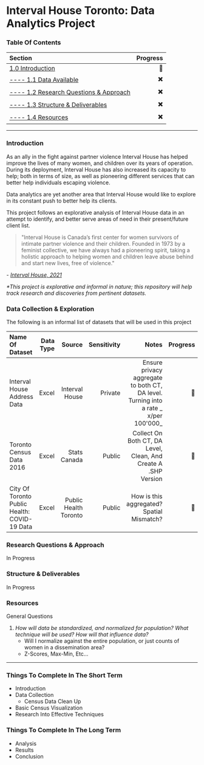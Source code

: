 
# Interval House Toronto: Data Analytics Project


### Table Of Contents ###
Section  | Progress
| :--- | ---:
[1.0 Introduction](https://github.com/renacin/IntervalHouse_DataAnalytics#introduction)  | :construction_worker:
[---- 1.1 Data Available](https://github.com/renacin/IntervalHouse_DataAnalytics#data-collection--exploration)  | :heavy_multiplication_x:
[---- 1.2 Research Questions & Approach](https://github.com/renacin/IntervalHouse_DataAnalytics#research-questions--approach)  | :heavy_multiplication_x:
[---- 1.3 Structure & Deliverables](https://github.com/renacin/IntervalHouse_DataAnalytics#structure--deliverables)  | :heavy_multiplication_x:
[---- 1.4 Resources](https://github.com/renacin/IntervalHouse_DataAnalytics#resources)  | :heavy_multiplication_x:

- - - -
### Introduction ###

As an ally in the fight against partner violence Interval House has helped improve the lives of many women, and children
over its years of operation. During its deployment, Interval House has also increased its capacity to help; both in
terms of size, as well as pioneering different services that can better help individuals escaping violence.

Data analytics are yet another area that Interval House would like to explore in its constant push to better help its clients.

This project follows an explorative analysis of Interval House data in an attempt to identify, and better serve
areas of need in their present/future client list.

>"Interval House is Canada’s first center for women survivors of intimate partner violence and their children.
Founded in 1973 by a feminist collective, we have always had a pioneering spirit, taking a holistic approach to helping
women and children leave abuse behind and start new lives, free of violence."   

_- [Interval House, 2021](https://www.intervalhouse.ca/inside-interval-house/)_

_*This project is explorative and informal in nature; this repository will help track research and discoveries from pertinent datasets._



### Data Collection & Exploration ###
The following is an informal list of datasets that will be used in this project

Name Of Dataset  | Data Type | Source | Sensitivity | Notes | Progress
|:---|---:|---:|---:|---:|---:|
Interval House Address Data | Excel | Interval House | Private | Ensure privacy aggregate to both CT, DA level. Turning into a rate _ x/per 100'000_ | :construction_worker:
Toronto Census Data 2016 | Excel | Stats Canada | Public | Collect On Both CT, DA Level, Clean, And Create A .SHP Version | :construction_worker:
City Of Toronto Public Health: COVID-19 Data | Excel | Public Health Toronto | Public | How is this aggregated? Spatial Mismatch? | :construction_worker:



### Research Questions & Approach ###
In Progress



### Structure & Deliverables ###
In Progress



### Resources ###

General Questions

1. _How will data be standardized, and normalized for population? What technique will be used? How will that influence data?_
    + Will I normalize against the entire population, or just counts of women in a dissemination area?
    + Z-Scores, Max-Min, Etc...

- - - -
### Things To Complete In The Short Term ###
 + Introduction
 + Data Collection
    + Census Data Clean Up
 + Basic Census Visualization
 + Research Into Effective Techniques

### Things To Complete In The Long Term ###
 + Analysis
 + Results
 + Conclusion
